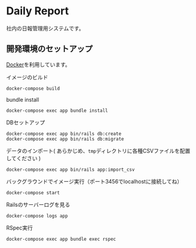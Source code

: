 # Daily Report

社内の日報管理用システムです。

## 開発環境のセットアップ

[Docker](https://www.docker.com/)を利用しています。

イメージのビルド
```
docker-compose build
```

bundle install
```
docker-compose exec app bundle install
```

DBセットアップ
```
docker-compose exec app bin/rails db:create
docker-compose exec app bin/rails db:migrate
```

データのインポート( あらかじめ、`tmp`ディレクトリに各種CSVファイルを配置してください )
```
docker-compose exec app bin/rails app:import_csv
```

バックグラウンドでイメージ実行（ポート3456でlocalhostに接続してね）
```
docker-compose start
```

Railsのサーバーログを見る
```
docker-compose logs app
```

RSpec実行
```
docker-compose exec app bundle exec rspec
```
